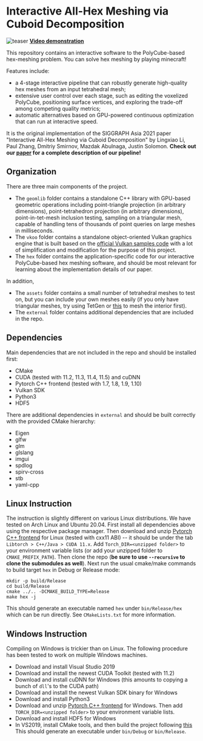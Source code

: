 # Interactive All-Hex Meshing via Cuboid Decomposition

![teaser](https://user-images.githubusercontent.com/38452438/144882120-359ea450-03f8-4267-93f4-6a78f9ffff80.png)
**[Video demonstration](https://www.dropbox.com/s/v687elfwgjnzfx4/demo.mp4?dl=0)**

This repository contains an interactive software to the PolyCube-based hex-meshing problem. You can solve hex meshing by playing minecraft!

Features include:
- a 4-stage interactive pipeline that can robustly generate high-quality hex meshes from an input tetrahedral mesh;
- extensive user control over each stage, such as editing the voxelized PolyCube, positioning surface vertices, and exploring the trade-off among competing quality metrics;
- automatic alternatives based on GPU-powered continuous optimization that can run at interactive speed.

It is the original implementation of the SIGGRAPH Asia 2021 paper "Interactive All-Hex Meshing via Cuboid Decomposition" by 
Lingxiao Li, Paul Zhang, Dmitriy Smirnov, Mazdak Abulnaga, Justin Solomon.
**Check out our [paper](https://arxiv.org/pdf/2109.06279.pdf) for a complete description of our pipeline!**


## Organization
There are three main components of the project.
- The `geomlib` folder contains a standalone C++ library with GPU-based geometric operations including point-triangle projection (in arbitrary dimensions), point-tetrahedron projection (in arbitrary dimensions), point-in-tet-mesh inclusion testing, sampling on a triangular mesh, capable of handling tens of thousands of point queries on large meshes in milliseconds.
- The `vkoo` folder contains a standalone object-oriented Vulkan graphics engine that is built based on the [official Vulkan samples code](https://github.com/KhronosGroup/Vulkan-Samples) with a lot of simplification and modification for the purpose of this project.
- The `hex` folder contains the application-specific code for our interactive PolyCube-based hex meshing software, and should be most relevant for learning about the implementation details of our paper.

In addition,
- The `assets` folder contains a small number of tetrahedral meshes to test on, but you can include your own meshes easily (if you only have triangular meshes, try using TetGen or [this](https://github.com/wildmeshing/fTetWild) to mesh the interior first).
- The `external` folder contains additional dependencies that are included in the repo.

## Dependencies
Main dependencies that are not included in the repo and should be installed first:
- CMake
- CUDA (tested with 11.2, 11.3, 11.4, 11.5) and cuDNN
- Pytorch C++ frontend (tested with 1.7, 1.8, 1.9, 1.10)
- Vulkan SDK
- Python3
- HDF5

There are additional dependencies in `external` and should be built correctly with the provided CMake hierarchy:
- Eigen
- glfw
- glm
- glslang
- imgui
- spdlog
- spirv-cross
- stb
- yaml-cpp

## Linux Instruction
The instruction is slightly different on various Linux distributions. We have tested on Arch Linux and Ubuntu 20.04.
First install all dependencies above using the respective package manager. 
Then download and unzip [Pytorch C++ frontend](https://pytorch.org/get-started/locally/) for Linux (tested with cxx11 ABI) -- it should be under the tab `Libtorch > C++/Java > CUDA 11.x`.
Add `Torch_DIR=<unzipped folder>` to your environment variable lists (or add your unzipped folder to `CMAKE_PREFIX_PATH`).
Then clone the repo (**be sure to use `--recursive` to clone the submodules as well**).
Next run the usual cmake/make commands to build target `hex` in Debug or Release mode:
```
mkdir -p build/Release
cd build/Release
cmake ../.. -DCMAKE_BUILD_TYPE=Release
make hex -j
```
This should generate an executable named `hex` under `bin/Release/hex` which can be run directly.
See `CMakeLists.txt` for more information.


## Windows Instruction
Compiling on Windows is trickier than on Linux. The following procedure has been tested to work on multiple Windows machines.
- Download and install Visual Studio 2019
- Download and install the newest CUDA Toolkit (tested with 11.2)
- Download and install cuDNN for Windows (this amounts to copying a bunch of `dll`'s to the CUDA path)
- Download and install the newest Vulkan SDK binary for Windows
- Download and install Python3
- Download and unzip [Pytorch C++ frontend](https://pytorch.org/get-started/locally/) for Windows. Then add `TORCH_DIR=<unzipped folder>` to your environment variable lists.
- Download and install HDF5 for Windows
- In VS2019, install CMake tools, and then build the project following [this](https://docs.microsoft.com/en-us/cpp/build/cmake-projects-in-visual-studio?view=msvc-160)
This should generate an executable under `bin/Debug` or `bin/Release`.
